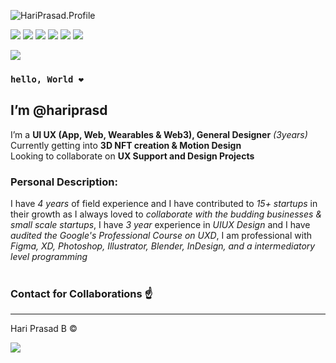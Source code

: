   ![HariPrasad.Profile](https://lh3.googleusercontent.com/gzW78oVu39S54V81hTl5Yr6WnFuO9mi2r8uiU9FVa-E0ISD4kemcasEOJF3nC7oc_6RQRqz6blliQx9BjptY=w1922-h938) <br>
  
[![](https://lh4.googleusercontent.com/SYVH6l5jlMOkL4ZBVrZ4RYJHQjr4XkdPOTt5mkDmAOwj9sAC5sOncDFHEhmY7EIsk0v-HwVf2GxFpEObrhjz=w1922-h938)](https://www.facebook.com/hriprasd)
[![](https://lh5.googleusercontent.com/cBqEmW-KJxRFacO7qz2W36DSxUeUb3BFv1fWBuEZXcyx9Cp6YYaZL9n3WYZpnI7m7dCE-_FjFabJAbrkcy77=w1163-h938)](https://instagram.com/haripras.d)
[![](https://lh5.googleusercontent.com/6VQBYh0zszN13jux9-2o9X_AZNOQckjbXY3D1tdSvLLJEGWYxDNVr3grGZoTKosee9_kzzveJT9sT5N4TEAp=w1163-h938)](https://wa.me/c/919345160259)
[![](https://lh3.googleusercontent.com/_YrvEkcd0GL--IIytuuCF3VVYoT5CJjir-l8LbTX1Yv1FxGp7nqV2wMmt9-gPF51XChdxr2uA8ivmI-m6FaJ=w1163-h938)](https://www.behance.net/hariprasd)
[![](https://lh6.googleusercontent.com/PAfEBeEF8vHUv7LsHHgQYah6Ho_dF_zeLilbZxxyYCaPOyql83FWL2iJVmeQCn1fgqcnWMt_T-xz6Pmrv95_=w1163-h938)](https://twitter.com/haripras_d)
[![](https://lh4.googleusercontent.com/corGwzT7TC6CPc0T4i0IxPIkRtGX8iHRTBC8yKsYd8pF_J0HM8u8qg37PsOrcPyfEFVcSdteLoyCcqSzyWz1=w1163-h9388)](https://www.linkedin.com/in/hari-prasd/)
<br>

[![](https://lh6.googleusercontent.com/0d9KaC-qm818Qs52aCOM8okSaVpNYTK7KVHjYQhIQ8l21Sl306jVeCYYBP1ADuTUPtApFdgwSxfA5wr0z8_t=w1922-h938)](https://drive.google.com/drive/folders/14ikSuvyYcKh3odfntSc-SAc77GHmYFGX?usp=sharing)
### `hello, World ❤️`<br>
## I’m **@hariprasd** <br>
 I’m a **UI UX (App, Web, Wearables & Web3), General Designer** *(3years)* <br>
 Currently getting into **3D NFT creation & Motion Design** <br>
 Looking to collaborate on **UX Support and Design Projects** <br>

### **Personal Description:** <br>

I have *4 years* of field experience and I have contributed to *15+ startups* in their growth as I always loved to *collaborate with the budding businesses & small scale startups*,
I have *3 year* experience in *UIUX Design* and I have *audited the Google's Professional Course on UXD*, I am professional with *Figma, XD, Photoshop, Illustrator, Blender, InDesign, and a intermediatory level programming* <br><br>
### **Contact for Collaborations ☝️**<br>

------
Hari Prasad B © <br>

[![](https://lh3.googleusercontent.com/4VUtYuFTcc3kE8OqK0zZXKUB3VEsmYSQo5CCkkfRdOg3BuS6_MBnQWL1x7-aJn9Z2_u9kyn-_3_BmZvkMjMO=w1922-h938)](#)
